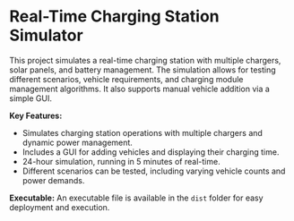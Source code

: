 # Real-Time Charging Station Simulator

This project simulates a real-time charging station with multiple chargers, solar panels, and battery management. The simulation allows for testing different scenarios, vehicle requirements, and charging module management algorithms. It also supports manual vehicle addition via a simple GUI.

**Key Features:**
- Simulates charging station operations with multiple chargers and dynamic power management.
- Includes a GUI for adding vehicles and displaying their charging time.
- 24-hour simulation, running in 5 minutes of real-time.
- Different scenarios can be tested, including varying vehicle counts and power demands.

**Executable:**
An executable file is available in the `dist` folder for easy deployment and execution.
